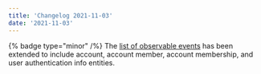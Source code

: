 ```yaml
---
title: 'Changelog 2021-11-03'
date: '2021-11-03'
---
```

{% badge type="minor" /%} The [list of observable events](/docs/commerce-cloud/integrations/observable-events) has been extended to include account, account member, account membership, and user authentication info entities.
